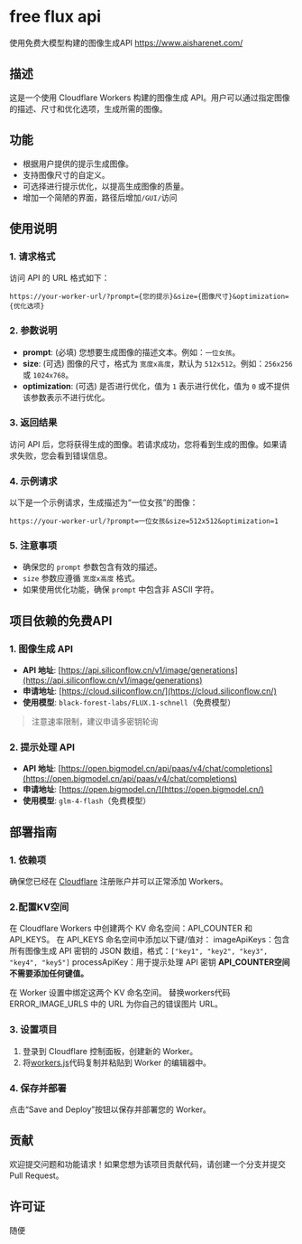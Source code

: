 # free flux api
使用免费大模型构建的图像生成API https://www.aisharenet.com/


## 描述
这是一个使用 Cloudflare Workers 构建的图像生成 API。用户可以通过指定图像的描述、尺寸和优化选项，生成所需的图像。

## 功能
- 根据用户提供的提示生成图像。
- 支持图像尺寸的自定义。
- 可选择进行提示优化，以提高生成图像的质量。
- 增加一个简陋的界面，路径后增加`/GUI/`访问

## 使用说明

### 1. 请求格式
访问 API 的 URL 格式如下：

```
https://your-worker-url/?prompt={您的提示}&size={图像尺寸}&optimization={优化选项}
```

### 2. 参数说明
- **prompt**: (必填) 您想要生成图像的描述文本。例如：`一位女孩`。
- **size**: (可选) 图像的尺寸，格式为 `宽度x高度`，默认为 `512x512`。例如：`256x256` 或 `1024x768`。
- **optimization**: (可选) 是否进行优化，值为 `1` 表示进行优化，值为 `0` 或不提供该参数表示不进行优化。

### 3. 返回结果
访问 API 后，您将获得生成的图像。若请求成功，您将看到生成的图像。如果请求失败，您会看到错误信息。

### 4. 示例请求
以下是一个示例请求，生成描述为“一位女孩”的图像：

```
https://your-worker-url/?prompt=一位女孩&size=512x512&optimization=1
```

### 5. 注意事项
- 确保您的 `prompt` 参数包含有效的描述。
- `size` 参数应遵循 `宽度x高度` 格式。
- 如果使用优化功能，确保 `prompt` 中包含非 ASCII 字符。

## 项目依赖的免费API

### 1. 图像生成 API
- **API 地址**: [https://api.siliconflow.cn/v1/image/generations](https://api.siliconflow.cn/v1/image/generations)
- **申请地址**: [https://cloud.siliconflow.cn/](https://cloud.siliconflow.cn/)
- **使用模型**: `black-forest-labs/FLUX.1-schnell`（免费模型）
> 注意速率限制，建议申请多密钥轮询

### 2. 提示处理 API
- **API 地址**: [https://open.bigmodel.cn/api/paas/v4/chat/completions](https://open.bigmodel.cn/api/paas/v4/chat/completions)
- **申请地址**: [https://open.bigmodel.cn/](https://open.bigmodel.cn/)
- **使用模型**: `glm-4-flash`（免费模型）

## 部署指南

### 1. 依赖项
确保您已经在 [Cloudflare](https://www.cloudflare.com/) 注册账户并可以正常添加 Workers。

### 2.配置KV空间
在 Cloudflare Workers 中创建两个 KV 命名空间：API_COUNTER 和 API_KEYS。
在 API_KEYS 命名空间中添加以下键/值对：
imageApiKeys：包含所有图像生成 API 密钥的 JSON 数组，格式：`["key1", "key2", "key3", "key4", "key5"]`
processApiKey：用于提示处理 API 密钥
**API_COUNTER空间不需要添加任何键值。**

在 Worker 设置中绑定这两个 KV 命名空间。
替换workers代码 ERROR_IMAGE_URLS 中的 URL 为你自己的错误图片 URL。

### 3. 设置项目
1. 登录到 Cloudflare 控制面板，创建新的 Worker。
2. 将[workers.js](https://github.com/pptt121212/freefluxapi/blob/main/workers.js)代码复制并粘贴到 Worker 的编辑器中。

### 4. 保存并部署
点击“Save and Deploy”按钮以保存并部署您的 Worker。

## 贡献
欢迎提交问题和功能请求！如果您想为该项目贡献代码，请创建一个分支并提交 Pull Request。

## 许可证
随便
